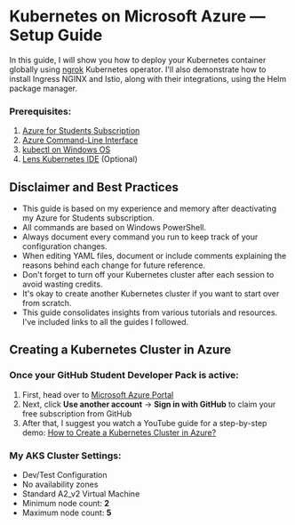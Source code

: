 # Kubernetes on Microsoft Azure — Setup Guide
In this guide, I will show you how to deploy your Kubernetes container globally using [ngrok](https://ngrok.com/) Kubernetes operator. I'll also demonstrate how to install Ingress NGINX and Istio, along with their integrations, using the Helm package manager.

### Prerequisites:
1. [Azure for Students Subscription](https://education.github.com/pack)
2. [Azure Command-Line Interface](https://learn.microsoft.com/en-us/cli/azure/install-azure-cli-windows?view=azure-cli-latest&pivots=msi)
3. [kubectl on Windows OS](https://kubernetes.io/docs/tasks/tools/install-kubectl-windows/)
4. [Lens Kubernetes IDE](https://k8slens.dev/) (Optional)


## Disclaimer and Best Practices
- This guide is based on my experience and memory after deactivating my Azure for Students subscription.
- All commands are based on Windows PowerShell.
- Always document every command you run to keep track of your configuration changes.
- When editing YAML files, document or include comments explaining the reasons behind each change for future reference.
- Don't forget to turn off your Kubernetes cluster after each session to avoid wasting credits.
- It's okay to create another Kubernetes cluster if you want to start over from scratch.
- This guide consolidates insights from various tutorials and resources. I've included links to all the guides I followed.


## Creating a Kubernetes Cluster in Azure
### Once your GitHub Student Developer Pack is active:
1. First, head over to [Microsoft Azure Portal](portal.azure.com)
2. Next, click **Use another account** -> **Sign in with GitHub** to claim your free subscription from GitHub
3. After that, I suggest you watch a YouTube guide for a step-by-step demo: [How to Create a Kubernetes Cluster in Azure?](https://youtu.be/YlR9AkDJMMA?si=DZ6g193hB_mphYBK)

### My AKS Cluster Settings:
- Dev/Test Configuration
- No availability zones
- Standard A2_v2 Virtual Machine
- Minimum node count: **2**
- Maximum node count: **5**
